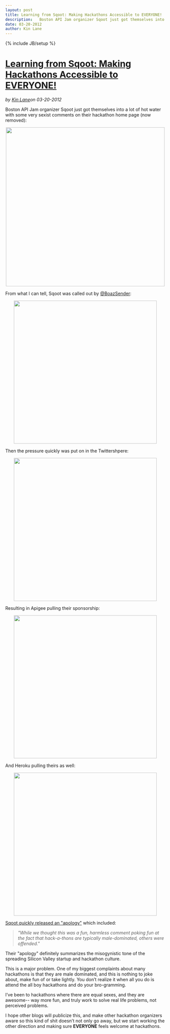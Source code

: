 ---layout: posttitle: Learning from Sqoot: Making Hackathons Accessible to EVERYONE!description:   Boston API Jam organizer Sqoot just got themselves into a lot of hot water with some very sexist comments on their hackathon home page (now removed):    From what I can tell, Sqoot was called out by @BoazSender:    Then the pressure quickly was put on in the Twittershpere:    Resulting in Apigee pulling their sponsorship:    And Heroku pulling theirs as well:    Sqoot quickly released an "apology" which included: "While we thought this was a fun, harmless comment poking fun at the fact that hack-a-thons are typically male-dominated, others were offended.  "  Their "apology" definitely summarizes the misogynistic tone of the spreading Silicon Valley startup and hackathon culture.  This is a major problem.date: 03-20-2012author: Kin Lane---{% include JB/setup %}<h1 class="title"><a href="#" rel="bookmark" title="Learning from Sqoot: Making Hackathons Accessible to EVERYONE!">Learning from Sqoot: Making Hackathons Accessible to EVERYONE!</a></h1><i><span class="small">by</span> <a href="https://plus.google.com/106460238807821851374" rel="author">Kin Lane</a><span class="small">on</span> <span class="post-date">03-20-2012</span></i><p></p><p>Boston API Jam organizer Sqoot just got themselves into a lot of hot water with some very sexist comments on their hackathon home page (now removed):</p>
<p><img style="display: block; margin-left: auto; margin-right: auto;" src="http://kinlane-productions.s3.amazonaws.com/api-evangelist/sqoot/boston-api-jam.png" alt="" width="500" /></p>
<p>From what I can tell, Sqoot was called out by <a href="https://twitter.com/#!/BoazSender">@BoazSender</a>:</p>
<p><img style="display: block; margin-left: auto; margin-right: auto;" src="http://kinlane-productions.s3.amazonaws.com/api-evangelist/sqoot/Sqoot-Boaz-Sender-.png" alt="" width="450" /></p>
<p>Then the pressure quickly was put on in the Twittershpere:</p>
<p><img style="display: block; margin-left: auto; margin-right: auto;" src="http://kinlane-productions.s3.amazonaws.com/api-evangelist/sqoot/sqoot-jacobian.png" alt="" width="450" /></p>
<p>Resulting in Apigee pulling their sponsorship:</p>
<p><img style="display: block; margin-left: auto; margin-right: auto;" src="http://kinlane-productions.s3.amazonaws.com/api-evangelist/sqoot/Sqoot-Apigee.png" alt="" width="450" /></p>
<p>And Heroku pulling theirs as well:</p>
<p><img style="display: block; margin-left: auto; margin-right: auto;" src="http://kinlane-productions.s3.amazonaws.com/api-evangelist/sqoot/sqoot-heroku.png" alt="" width="450" /></p>
<p><a href="https://docs.google.com/document/d/1tCdfaMOC2xmx9LFsn7At_34uabeqjqaB4mbNjj1j4N8/preview?pli=1&amp;sle=true">Sqoot quickly released an "apology"</a> which included:</p>
<blockquote><em>"While we thought this was a fun, harmless comment poking fun at the fact that hack-a-thons are typically male-dominated, others were offended."</em></blockquote>
<p>Their "apology" definitely summarizes the misogynistic tone of the spreading Silicon Valley startup and hackathon culture.</p>
<p>This is a major problem.  One of my biggest complaints about many hackathons is that they are male dominated, and this is nothing to joke about, make fun of or take lightly.  You don&rsquo;t realize it when all you do is attend the all boy hackathons and do your bro-gramming.</p>
<p>I&rsquo;ve been to hackathons where there are equal sexes, and they are awesome-- way more fun, and truly work to solve real life problems, not perceived problems.</p>
<p>I hope other blogs will publicize this, and make other hackathon organizers aware so this kind of shit doesn&rsquo;t not only go away, but we start working the other direction and making sure <strong>EVERYONE</strong> feels welcome at hackathons.</p>